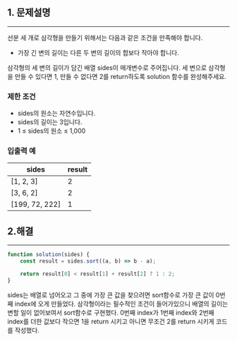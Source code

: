 ## 1. 문제설명

---

선분 세 개로 삼각형을 만들기 위해서는 다음과 같은 조건을 만족해야 합니다.

 - 가장 긴 변의 길이는 다른 두 변의 길이의 합보다 작아야 합니다.

삼각형의 세 변의 길이가 담긴 배열 sides이 매개변수로 주어집니다. 세 변으로 삼각형을 만들 수 있다면 1, 만들 수 없다면 2를 return하도록 solution 함수를 완성해주세요.

### 제한 조건

- sides의 원소는 자연수입니다.
- sides의 길이는 3입니다.
- 1 ≤ sides의 원소 ≤ 1,000

### 입출력 예

|sides|result|
|------|---|
|[1, 2, 3]|2|
|[3, 6, 2]|2|
|[199, 72, 222]|1|


## 2.해결

---

```jsx
function solution(sides) {
    const result = sides.sort((a, b) => b - a);

    return result[0] < result[1] + result[2] ? 1 : 2;
}
```
sides는 배열로 넘어오고 그 중에 가장 큰 값을 찾으려면 sort함수로 가장 큰 값이 0번째 index에 오게 만들었다. 삼각형이라는 필수적인 조건이 들어가있으니 배열의 길이는 변할 일이 없어보여서 sort함수로 구현했다.
0번째 index가 1번째 index와 2번째 index를 더한 값보다 작으면 1을 return 시키고 아니면 무조건 2를 return 시키게 코드를 작성했다.
